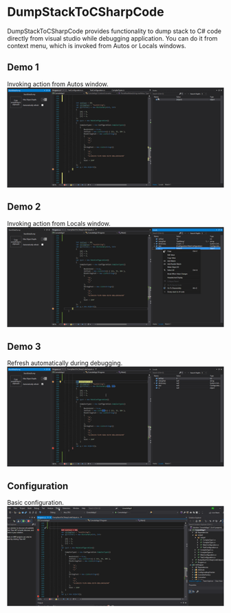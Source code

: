 # DumpStackToCSharpCode
DumpStackToCSharpCode provides functionality to dump stack to C# code directly from visual studio while debugging application.
You can do it from context menu, which is invoked from Autos or Locals windows.

## Demo 1 
Invoking action from Autos window.
![](./demo/demo.gif)

## Demo 2
Invoking action from Locals window.
![](./demo/demo1.gif)

## Demo 3
Refresh automatically during debugging.
![](./demo/demo2.gif)

## Configuration
Basic configuration.
![](./demo/demo3_Configuration.gif)